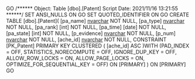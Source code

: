 GO
/****** Object:  Table [dbo].[Patent]    Script Date: 2021/11/16 13:21:55 ******/
SET ANSI_NULLS ON
GO
SET QUOTED_IDENTIFIER ON
GO
CREATE TABLE [dbo].[Patent](
	[pa_name] [nvarchar](50) NOT NULL,
	[pa_type] [nvarchar](50) NOT NULL,
	[pa_rank] [int] NOT NULL,
	[pa_time] [date] NOT NULL,
	[pa_state] [int] NOT NULL,
	[p_evidence] [nvarchar](50) NOT NULL,
	[p_num] [nvarchar](50) NOT NULL,
	[ache_id] [nvarchar](50) NOT NULL,
 CONSTRAINT [PK_Patent] PRIMARY KEY CLUSTERED 
(
	[ache_id] ASC
)WITH (PAD_INDEX = OFF, STATISTICS_NORECOMPUTE = OFF, IGNORE_DUP_KEY = OFF, ALLOW_ROW_LOCKS = ON, ALLOW_PAGE_LOCKS = ON, OPTIMIZE_FOR_SEQUENTIAL_KEY = OFF) ON [PRIMARY]
) ON [PRIMARY]
GO
